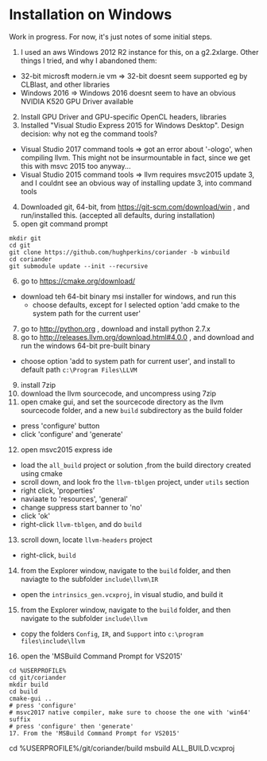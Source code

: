 # Installation on Windows

Work in progress. For now, it's just notes of some initial steps.

1. I used an aws Windows 2012 R2 instance for this, on a g2.2xlarge.  Other things I tried, and why I abandoned them:
- 32-bit microsft modern.ie vm => 32-bit doesnt seem supported eg by CLBlast, and other libraries
- Windows 2016 => Windows 2016 doesnt seem to have an obvious NVIDIA K520 GPU Driver available
2. Install GPU Driver and GPU-specific OpenCL headers, libraries
3. Installed "Visual Studio Express 2015 for Windows Desktop".  Design decision: why not eg the command tools?
- Visual Studio 2017 command tools => got an error about '-ologo', when compiling llvm.  This might not be insurmountable in fact, since we get this with msvc 2015 too anyway...
- Visual Studio 2015 command tools => llvm requires msvc2015 update 3, and I couldnt see an obvious way of installing update 3, into command tools
4. Downloaded git, 64-bit, from https://git-scm.com/download/win , and run/installed this. (accepted all defaults, during installation)
5. open git command prompt
```
mkdir git
cd git
git clone https://github.com/hughperkins/coriander -b winbuild
cd coriander
git submodule update --init --recursive
```
6. go to https://cmake.org/download/
- download teh 64-bit binary msi installer for windows, and run this
  - choose defaults, except for I selected option 'add cmake to the system path for the current user'
7. go to http://python.org , download and install python 2.7.x
8. go to http://releases.llvm.org/download.html#4.0.0 , and download and run the windows 64-bit pre-built binary
- choose option 'add to system path for current user', and install to default path `c:\Program Files\LLVM`
9. install 7zip
10. download the llvm sourcecode, and uncompress using 7zip
11. open cmake gui, and set the sourcecode directory as the llvm sourcecode folder, and a new `build` subdirectory as the build folder
- press 'configure' button
- click 'configure' and 'generate'
12. open msvc2015 express ide
- load the `all_build` project or solution ,from the build directory created using cmake
- scroll down, and look fro the `llvm-tblgen` project, under `utils` section
- right click, 'properties'
- naviaate to 'resources', 'general'
- change suppress start banner to 'no'
- click 'ok'
- right-click `llvm-tblgen`, and do `build`
13. scroll down, locate `llvm-headers` project
- right-click, `build`
14. from the Explorer window, navigate to the `build` folder, and then naviagte to the subfolder `include\llvm\IR`
- open the `intrinsics_gen.vcxproj`, in visual studio, and build it 
15. from the Explorer window, navigate to the `build` folder, and then navigate to the subfolder `include\llvm`
- copy the folders `Config`, `IR`, and `Support` into `c:\program files\include\llvm`
16. open the 'MSBuild Command Prompt for VS2015'
```
cd %USERPROFILE%
cd git/coriander
mkdir build
cd build
cmake-gui ..
# press 'configure'
# msvc2017 native compiler, make sure to choose the one with 'win64' suffix
# press 'configure' then 'generate'
17. From the 'MSBuild Command Prompt for VS2015'
```
cd %USERPROFILE%/git/coriander/build
msbuild ALL_BUILD.vcxproj
```
